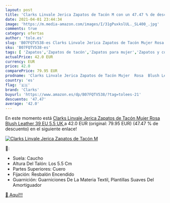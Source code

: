 ```yaml
---
layout: post
title: 'Clarks Linvale Jerica Zapatos de Tacón M con un 47.47 % de descuento'
date: 2021-04-01 23:44:34
image: 'https://m.media-amazon.com/images/I/31gPuxkslUL._SL400_.jpg'
comments: true
category: ofertas
author: 'tole.es'
slug: 'B07FQTV538-es Clarks Linvale Jerica Zapatos de Tacón Mujer Rosa Blush...'
sku: 'B07FQTV538-es'
tags: [ 'Zapatos','Zapatos de tacón','Zapatos para mujer','Zapatos y complementos','clarks','zapatos', ]
actualPrice: 42.0 EUR
currency: EUR
price: 42.0
comparePrice: 79.95 EUR
prodname: 'Clarks Linvale Jerica Zapatos de Tacón Mujer  Rosa  Blush Leather   39 EU  5.5 UK '
country: 'es'
flag: '🇪🇸'
brand: 'Clarks'
buyurl: 'https://www.amazon.es/dp/B07FQTV538/?tag=tolees-21'
descuento: '47.47'
average: '42.0'
---
```


En este momento está [Clarks Linvale Jerica Zapatos de Tacón Mujer  Rosa  Blush Leather   39 EU  5.5 UK ](https://www.amazon.es/dp/B07FQTV538/?tag=tolees-21) a 42.0 EUR (original: 79.95 EUR) (47.47 %  de descuento) en el siguiente enlace!

[![Clarks Linvale Jerica Zapatos de Tacón M](https://m.media-amazon.com/images/I/31gPuxkslUL._SL400_.jpg)](https://www.amazon.es/dp/B07FQTV538/?tag=tolees-21)

🔎:

- Suela: Caucho
- Altura Del Talón: Los 5.5 Cm
- Partes Superiores: Cuero
- Fijación: Resbalón Encendido
- Guarnición: Guarniciones De La Materia Textil, Plantillas Suaves Del Amortiguador

[🛒 Aquí!!!](https://www.amazon.es/dp/B07FQTV538/?tag=tolees-21)
